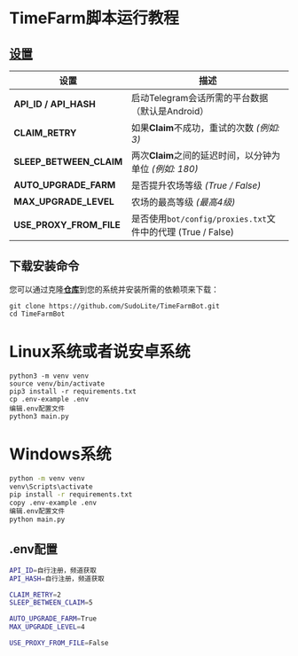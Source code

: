 # TimeFarm脚本运行教程

## [设置](https://github.com/SudoLite/TimeFarmBot/blob/main/.env-example)
| 设置                      | 描述                                                                         |
|---------------------------|-------------------------------------------------------------------------------|
| **API_ID / API_HASH**     | 启动Telegram会话所需的平台数据（默认是Android）                               |
| **CLAIM_RETRY**           | 如果**Claim**不成功，重试的次数 _(例如: 3)_                                  |
| **SLEEP_BETWEEN_CLAIM**   | 两次**Claim**之间的延迟时间，以分钟为单位 _(例如: 180)_                       |
| **AUTO_UPGRADE_FARM**     | 是否提升农场等级 _(True / False)_                                             |
| **MAX_UPGRADE_LEVEL**     | 农场的最高等级 _(最高4级)_                                                   |
| **USE_PROXY_FROM_FILE**   | 是否使用`bot/config/proxies.txt`文件中的代理 (True / False)                   |





## 下载安装命令
您可以通过克隆[**仓库**](https://github.com/SudoLite/TimeFarmBot)到您的系统并安装所需的依赖项来下载：
```shell
git clone https://github.com/SudoLite/TimeFarmBot.git
cd TimeFarmBot
```
# Linux系统或者说安卓系统
```
python3 -m venv venv
source venv/bin/activate
pip3 install -r requirements.txt
cp .env-example .env
编辑.env配置文件
python3 main.py
```
# Windows系统
```bash
python -m venv venv
venv\Scripts\activate
pip install -r requirements.txt
copy .env-example .env
编辑.env配置文件
python main.py
```

## .env配置
``` bash
API_ID=自行注册，频道获取
API_HASH=自行注册，频道获取

CLAIM_RETRY=2
SLEEP_BETWEEN_CLAIM=5

AUTO_UPGRADE_FARM=True
MAX_UPGRADE_LEVEL=4

USE_PROXY_FROM_FILE=False
```
